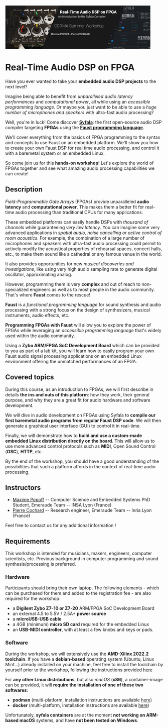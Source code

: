 <img src="banner50p.png" alt="banner" style="zoom:50%;" />

# Real-Time Audio DSP on FPGA

Have you ever wanted to take your **embedded audio DSP projects** to the next level?

Imagine being able to benefit from *unparalleled audio latency performances* and *computational power*, all while using an *accessible programming language*. Or maybe you just want to be able to use a *huge number of microphones and speakers* with ultra-fast audio processing?

Well, you're in luck! Come discover **[Syfala](https://github.com/inria-emeraude/syfala)**: the first open-source audio DSP compiler targeting **FPGAs** using the **[Faust programming language](https://faust.grame.fr/)**.

We'll cover everything from the basics of FPGA programming to the  syntax and concepts to use Faust on an embedded platform. We'll show you how to create your own Faust DSP for real time audio processing, and  control it with a baremetal system or an embedded Linux.

So come join us for this **hands-on workshop**! Let's explore the world of FPGAs together and see what amazing audio processing capabilities we can create!

## Description

*Field-Programmable Gate Arrays* (FPGAs) provide unparalleled **audio latency** and **computational power**. This makes them a better fit for real-time audio processing than traditional CPUs for many applications.

These embedded platforms can easily handle DSPs with *thousand of channels* while guaranteeing *very low latency*. You can imagine some very advanced applications in *spatial audio, noise cancelling or active control of room acoustics*. For exemple, the combination of a large number of microphones and  speakers with ultra-fast audio processing could permit to actively  modify the acoustical properties of rehearsal spaces, concert halls,  etc., to make them sound like a cathedral or any famous venue in the  world.

It also provides opportunities for new *musical discoveries and investigations*, like using very high audio sampling rate to generate digital oscillator, approximating analog.

However, programming them is very **complex** and out of reach to non-specialized engineers as well as to most people in the audio community. That's where **Faust** comes to the rescue!

**Faust** is a *functional programming language*  for sound synthesis and audio processing with a strong focus on the  design of synthesizers, musical instruments, audio effects, etc.

**Programming FPGAs with Faust** will allow you to explore the power of FPGAs while leveraging an *accessible programming language* that's widely used within the audio community.

Using a **Zybo ARM/FPGA SoC Development Board** which  can be provided to you as part of a lab kit, you will learn how to  easily program your own Faust audio signal processing applications on an embedded Linux environment offering the unmatched performances of an  FPGA.

## Covered topics

During this course, as an introduction to FPGAs, we will first describe in details **the ins and outs of this platform**: how they work, their general purpose, and why they are a great fit for audio hardware and software development.

We will dive in audio development on FPGAs using Syfala to **compile our first baremetal audio programs from regular Faust DSP code**. We will then generate a graphical user interface (GUI) to control it in real-time.

Finally, we will demonstrate how to **build and use a custom-made embedded Linux distribution directly on the board**. This will allow us to use more advanced control protocols such as **MIDI**, Open Sound Control (**OSC**), **HTTP**, etc.

By the end of the workshop, you should have a good understanding of  the possibilities that such a platform affords in the context of  real-time audio processing.

## Instructors

- [Maxime Popoff](https://profiles.stanford.edu/maxime-popoff?releaseVersion=10.5.1) -- Computer Science and Embedded Systems PhD Student, Emeraude Team -- INSA Lyon (France)
- [Pierre Cochard](mailto:pierre.cochard@inria.fr) -- Research engineer, Emeraude Team -- Inria Lyon (France)

Feel free to contact us for any additional information !

## Requirements

This workshop is intended for musicians, makers, engineers, computer  scientists, etc. Previous background in computer programming and sound  synthesis/processing is preferred.

### Hardware

Participants should bring their own laptop. The following elements -  which can be purchased for them and added to the registration fee - are  also required for the workshop: 

- a **Digilent Zybo Z7-10 or Z7-20** ARM/FPGA SoC Development Board
- an external 4.5 to 5.5V / 2.5A+ **power source**
- a **microUSB-USB cable**
- a 4GB (minimum) **micro SD card** required for the embedded Linux 
- an **USB-MIDI controller**, with at least a few knobs and keys or pads.

### Software

During the workshop, we will extensively use the **AMD-Xilinx 2022.2 toolchain**. If you have a **debian-based** operating system (Ubuntu, Linux Mint...) already installed on your machine, feel free to install the toolchain by yourself prior to the workshop, following the instructions provided [here](syfala-installation.md)

For **any other Linux distributions**, but also *macOS* (**x86**), a container-image can be provided, it will **require the installation of one of these two softwares**: 

- **podman** (multi-platform, installation instructions are available [here](https://podman.io/getting-started/installation))
- **docker** (multi-platform, installation instructions are available [here](https://docs.docker.com/get-docker/))

Unfortunately, **syfala containers** are at the moment **not working on ARM-based macOS** systems, and have **not been tested on Windows**.
